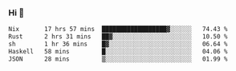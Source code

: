### Hi 👋

<!--START_SECTION:waka-->

```txt
Nix       17 hrs 57 mins  ██████████████████▓░░░░░░   74.43 %
Rust      2 hrs 31 mins   ██▓░░░░░░░░░░░░░░░░░░░░░░   10.50 %
sh        1 hr 36 mins    █▓░░░░░░░░░░░░░░░░░░░░░░░   06.64 %
Haskell   58 mins         █░░░░░░░░░░░░░░░░░░░░░░░░   04.06 %
JSON      28 mins         ▒░░░░░░░░░░░░░░░░░░░░░░░░   01.99 %
```

<!--END_SECTION:waka-->
